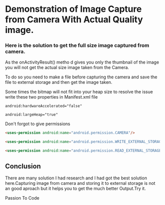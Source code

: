 <h1>Demonstration of Image Capture from Camera With Actual Quality image.</h1>


<h3>Here is the solution to get the full size image captured from camera.</h3>

<p>As the onActivityResult() metho d gives you only the thumbnail of the image you will not get the actual size image taken from the Camera.</p>
<p>To do so you need to make a file before capturing the camera and save the file to external storage and then get the image taken.</p>
<p>Some times the bitmap will not fit into your heap size to resolve the issue write these two properties in Manifest.xml file</p>

<code>android:hardwareAccelerated="false"</code>

<code>android:largeHeap="true"</code>

<p>Don't forgot to give permissions </p>

```html
<uses-permission android:name="android.permission.CAMERA"/>
```

```html
<uses-permission android:name="android.permission.WRITE_EXTERNAL_STORAGE"/>
```

```html
<uses-permission android:name="android.permission.READ_EXTERNAL_STORAGE"/>
```



<h2>Conclusion</h2>

<p>There are many solution I had research and I had got the best solution here.Capturing image from camera and storing it to external storage is not an good aproach but it helps you to get the much better Output.Try it.</p>

<p>Passion To Code</p>